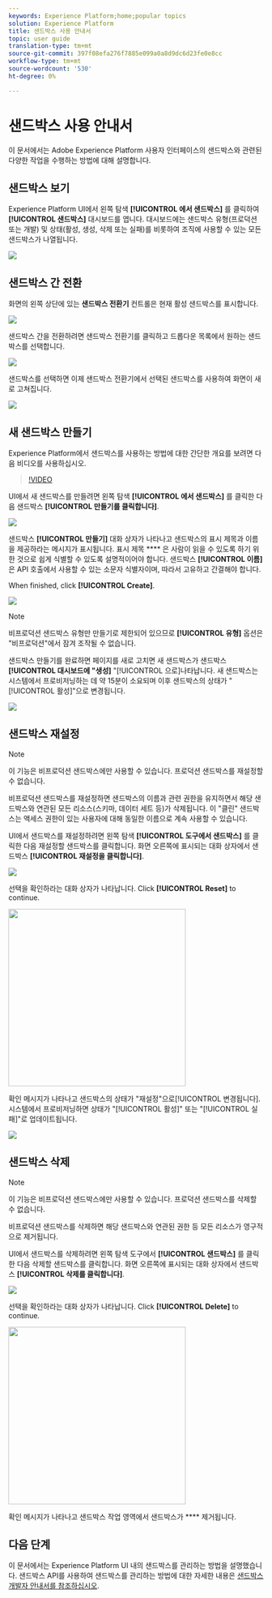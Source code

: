 ```yaml
---
keywords: Experience Platform;home;popular topics
solution: Experience Platform
title: 샌드박스 사용 안내서
topic: user guide
translation-type: tm+mt
source-git-commit: 397f08efa276f7885e099a0a8d9dc6d23fe0e8cc
workflow-type: tm+mt
source-wordcount: '530'
ht-degree: 0%

---
```



# 샌드박스 사용 안내서

이 문서에서는 Adobe Experience Platform 사용자 인터페이스의 샌드박스와 관련된 다양한 작업을 수행하는 방법에 대해 설명합니다.

## 샌드박스 보기

Experience Platform UI에서 왼쪽 탐색 **[!UICONTROL 에서 샌드박스]** 를 클릭하여 **[!UICONTROL 샌드박스]** 대시보드를 엽니다. 대시보드에는 샌드박스 유형(프로덕션 또는 개발) 및 상태(활성, 생성, 삭제 또는 실패)를 비롯하여 조직에 사용할 수 있는 모든 샌드박스가 나열됩니다.

![](../images/ui/sandboxes-tab.png)

## 샌드박스 간 전환

화면의 왼쪽 상단에 있는 **샌드박스 전환기** 컨트롤은 현재 활성 샌드박스를 표시합니다.

![](../images/ui/sandbox-selector.png)

샌드박스 간을 전환하려면 샌드박스 전환기를 클릭하고 드롭다운 목록에서 원하는 샌드박스를 선택합니다.

![](../images/ui/switch-sandbox.png)

샌드박스를 선택하면 이제 샌드박스 전환기에서 선택된 샌드박스를 사용하여 화면이 새로 고쳐집니다.

![](../images/ui/sandbox-switched.png)

## 새 샌드박스 만들기

Experience Platform에서 샌드박스를 사용하는 방법에 대한 간단한 개요를 보려면 다음 비디오를 사용하십시오.

>[!VIDEO](https://video.tv.adobe.com/v/29838/?quality=12&learn=on)

UI에서 새 샌드박스를 만들려면 왼쪽 탐색 **[!UICONTROL 에서 샌드박스]** 를 클릭한 다음 샌드박스 **[!UICONTROL 만들기를 클릭합니다]**.

![](../images/ui/create-sandbox-button.png)

샌드박스 **[!UICONTROL 만들기]** 대화 상자가 나타나고 샌드박스의 표시 제목과 이름을 제공하라는 메시지가 표시됩니다. 표시 제목 **** 은 사람이 읽을 수 있도록 하기 위한 것으로 쉽게 식별할 수 있도록 설명적이어야 합니다. 샌드박스 **[!UICONTROL 이름]** 은 API 호출에서 사용할 수 있는 소문자 식별자이며, 따라서 고유하고 간결해야 합니다.

When finished, click **[!UICONTROL Create]**.

![](../images/ui/create-sandbox-dialog.png)

>[!NOTE]
>
>비프로덕션 샌드박스 유형만 만들기로 제한되어 있으므로 **[!UICONTROL 유형]** 옵션은 &quot;비프로덕션&quot;에서 잠겨 조작될 수 없습니다.

샌드박스 만들기를 완료하면 페이지를 새로 고치면 새 샌드박스가 샌드박스 **[!UICONTROL 대시보드에 &quot;생성]** &quot;[!UICONTROL 으로]나타납니다. 새 샌드박스는 시스템에서 프로비저닝하는 데 약 15분이 소요되며 이후 샌드박스의 상태가 &quot;[!UICONTROL 활성]&quot;으로 변경됩니다.

![](../images/ui/sandbox-created.png)

## 샌드박스 재설정

>[!NOTE]
>
>이 기능은 비프로덕션 샌드박스에만 사용할 수 있습니다. 프로덕션 샌드박스를 재설정할 수 없습니다.

비프로덕션 샌드박스를 재설정하면 샌드박스의 이름과 관련 권한을 유지하면서 해당 샌드박스와 연관된 모든 리소스(스키마, 데이터 세트 등)가 삭제됩니다. 이 &quot;클린&quot; 샌드박스는 액세스 권한이 있는 사용자에 대해 동일한 이름으로 계속 사용할 수 있습니다.

UI에서 샌드박스를 재설정하려면 왼쪽 탐색 **[!UICONTROL 도구에서 샌드박스]** 를 클릭한 다음 재설정할 샌드박스를 클릭합니다. 화면 오른쪽에 표시되는 대화 상자에서 샌드박스 **[!UICONTROL 재설정을 클릭합니다]**.

![](../images/ui/reset-sandbox-button.png)

선택을 확인하라는 대화 상자가 나타납니다. Click **[!UICONTROL Reset]** to continue.

<img src="../images/ui/reset-are-you-sure.png" width="350"><br>

확인 메시지가 나타나고 샌드박스의 상태가 &quot;재설정&quot;으로[!UICONTROL 변경됩니다]. 시스템에서 프로비저닝하면 상태가 &quot;[!UICONTROL 활성]&quot; 또는 &quot;[!UICONTROL 실패]&quot;로 업데이트됩니다.

![](../images/ui/sandbox-resetting.png)

## 샌드박스 삭제

>[!NOTE]
>
>이 기능은 비프로덕션 샌드박스에만 사용할 수 있습니다. 프로덕션 샌드박스를 삭제할 수 없습니다.

비프로덕션 샌드박스를 삭제하면 해당 샌드박스와 연관된 권한 등 모든 리소스가 영구적으로 제거됩니다.

UI에서 샌드박스를 삭제하려면 왼쪽 탐색 도구에서 **[!UICONTROL 샌드박스]** 를 클릭한 다음 삭제할 샌드박스를 클릭합니다. 화면 오른쪽에 표시되는 대화 상자에서 샌드박스 **[!UICONTROL 삭제를 클릭합니다]**.

![](../images/ui/delete-sandbox-button.png)

선택을 확인하라는 대화 상자가 나타납니다. Click **[!UICONTROL Delete]** to continue.

<img src="../images/ui/delete-are-you-sure.png" width="350"><br>

확인 메시지가 나타나고 샌드박스 작업 영역에서 샌드박스가 **** 제거됩니다.

## 다음 단계

이 문서에서는 Experience Platform UI 내의 샌드박스를 관리하는 방법을 설명했습니다. 샌드박스 API를 사용하여 샌드박스를 관리하는 방법에 대한 자세한 내용은 [샌드박스 개발자 안내서를 참조하십시오](../api/getting-started.md).